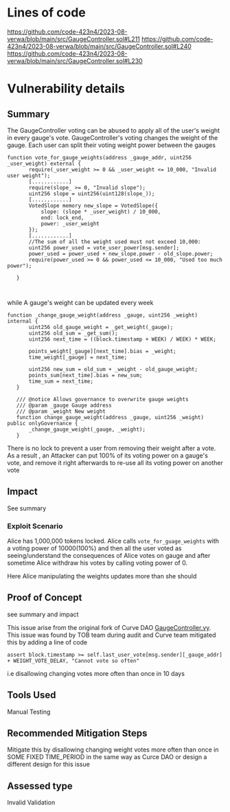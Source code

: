  # Lines of code

https://github.com/code-423n4/2023-08-verwa/blob/main/src/GaugeController.sol#L211
https://github.com/code-423n4/2023-08-verwa/blob/main/src/GaugeController.sol#L240
https://github.com/code-423n4/2023-08-verwa/blob/main/src/GaugeController.sol#L230


# Vulnerability details

## Summary
The GaugeController voting can be abused to apply all of the user's weight in every gauge's vote.
GaugeController's voting changes the weight of the gauge. Each user can split their voting weight power between the gauges
```solidity
function vote_for_gauge_weights(address _gauge_addr, uint256 _user_weight) external {
       require(_user_weight >= 0 && _user_weight <= 10_000, "Invalid user weight");
       [............]
       require(slope_ >= 0, "Invalid slope");
       uint256 slope = uint256(uint128(slope_));
       [............]
       VotedSlope memory new_slope = VotedSlope({
           slope: (slope * _user_weight) / 10_000,
           end: lock_end,
           power: _user_weight
       });
       [............]
       //The sum of all the weight used must not exceed 10,000:
       uint256 power_used = vote_user_power[msg.sender];
       power_used = power_used + new_slope.power - old_slope.power;
       require(power_used >= 0 && power_used <= 10_000, "Used too much power");

   }



```
while A gauge's weight can be updated every week
```solidity
function _change_gauge_weight(address _gauge, uint256 _weight) internal {
       uint256 old_gauge_weight = _get_weight(_gauge);
       uint256 old_sum = _get_sum();
       uint256 next_time = ((block.timestamp + WEEK) / WEEK) * WEEK;

       points_weight[_gauge][next_time].bias = _weight;
       time_weight[_gauge] = next_time;

       uint256 new_sum = old_sum + _weight - old_gauge_weight;
       points_sum[next_time].bias = new_sum;
       time_sum = next_time;
   }

   /// @notice Allows governance to overwrite gauge weights
   /// @param _gauge Gauge address
   /// @param _weight New weight
   function change_gauge_weight(address _gauge, uint256 _weight) public onlyGovernance {
       _change_gauge_weight(_gauge, _weight);
   }

```
There is no lock to prevent a user from removing their weight after a vote. As a result , an Attacker can put 100% of its voting power on a gauge's vote, and remove it right afterwards to re-use all its voting power on another vote

## Impact

See summary
### Exploit Scenario

Alice has 1,000,000 tokens locked. Alice calls `vote_for_guage_weights` with a voting power of 10000(100%) and then all the user voted as seeing/understand the consequences of Alice votes on gauge and after sometime Alice withdraw his votes by calling voting power of 0.

Here Alice manipulating the weights updates more than she should

## Proof of Concept

see summary and impact

This issue arise from the original fork of Curve DAO [GaugeController.vy](https://github.com/curvefi/curve-dao-contracts/blob/master/contracts/GaugeController.vy). This issue was found by TOB team during audit and Curve team mitigated this by adding a line of code
```vyper
assert block.timestamp >= self.last_user_vote[msg.sender][_gauge_addr] + WEIGHT_VOTE_DELAY, "Cannot vote so often"
```
i.e disallowing changing votes more often than once in 10 days

## Tools Used
Manual Testing

## Recommended Mitigation Steps

Mitigate this by disallowing changing weight votes more often than once in SOME FIXED TIME_PERIOD in the same way as Curce DAO
or design a different design for this issue


## Assessed type

Invalid Validation